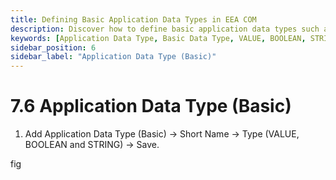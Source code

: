 ```yaml
---
title: Defining Basic Application Data Types in EEA COM
description: Discover how to define basic application data types such as VALUE, BOOLEAN, and STRING in EEA COM. Learn to create and manage essential data structures for efficient ECU configurations.
keywords: [Application Data Type, Basic Data Type, VALUE, BOOLEAN, STRING, EEA COM, ECU Configuration, Data Type Definition]
sidebar_position: 6
sidebar_label: "Application Data Type (Basic)"
---
```


# 7.6 Application Data Type (Basic)

1. Add Application Data Type (Basic) → Short Name → Type (VALUE, BOOLEAN and STRING) → Save.

fig
